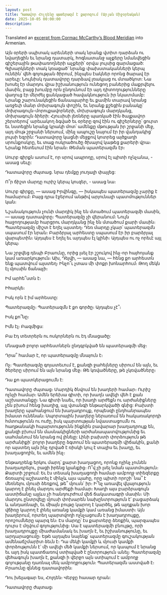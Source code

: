 ```yaml
---
layout: post
title: Դատավոր Հոլդենը պատերազմ է քարոզում (Արյան Միջօրեական)
date: 2025-10-05 00:00:00
description: 
---
```


Translated an [excerpt from Cormac McCarthy’s Blood Meridian](https://biblioklept.org/2012/11/11/judge-holden-holds-forth-on-war-blood-meridian) into Armenian.



Այն օրերի սպիտակ արեւների տակ նրանք վտիտ դարձան ու նվաղեցին
եւ նրանց դատարկ, հոգնատանջ աչքերը նմանվեցին գիշերային թափառողների աչքերի՝ օրվա լույսից զարմացած:
Գլխարկների տակ կռացած՝ նրանք փախստականների կերպ ունեին՝ վեհ գոյության ծիրում, ինչպես էակներ որոնց ծարավ էր արեւը:
Նույնիսկ դատավորը դարձավ լռակյաց ու մտածկոտ: Նա խոսել էր մարդու վրա իշխանություն ունեցող բաներից մաքրվելու մասին, բայց խումբը որն ընդունում էր այդ դիտողությունները վաղուց էր մերժել ցանկացած հավակնություն իր նկատմամբ:
Նրանք շարունակեցին ճանապարհը եւ քամին տարավ նրանց առջեւի մանր մոխրագույն փոշին, եւ նրանք քշեցին բանակը՝ մոխրագույն-մորուքավորների, մոխրագույն մարդկանց, մոխրագույն ձիերի:
Հյուսիսի լեռները պառկած էին ծալքավոր շերտերով՝ արեւակող ձգված եւ օրերը զով էին ու գիշերները՝ ցուրտ եւ 
նստեցին նրանք կրակի մոտ՝ ամենքը մթության իր շրջանի մեջ, այդ մութ շրջանի ներսում,
մինչ ապուշը նայում էր իր վանդակից՝ լույսի եզրին: Դատավորը կացնի մեջքով կոտրեց այծքաղի սրունքոսկրը,
եւ տաք ոսկրածուծը ծխալով կաթեց քարերի վրա։ Նրանք հետեւում էին նրան։ Թեման պատերազմն էր։

Սուրբ գիրքն ասում է, որ սրով ապրողը, սրով էլ պիտի ոչնչանա, - ասաց սեւը:

Դատավորը ժպտաց. նրա դեմքը յուղալի փայլեց:

Ո՞ր ճիշտ մարդը ուրիշ կերպ կուզեր, - ասաց նա։

Սուրբ գիրքը, — ասաց Իրվինգը, — իսկապես պատերազմը չարիք է համարում։ Բայց դրա էջերում անթիվ արյունալի պատմություններ կան։

Նշանակություն չունի մարդիկ ինչ են մտածում պատերազմի մասին, — ասաց դատավորը։ Պատերազմը չի վերանում։ Նույն հաջողությամբ հարցրու մարդկանց ինչ են մտածում քարի մասին։ Պատերազմը միշտ է եղել այստեղ։ Դեռ մարդը չկար՝ պատերազմն սպասում էր նրան։ Բարձրյալ արհեստը սպասում էր իր բարձրյալ վարպետին։ Այդպես է եղել եւ այդպես էլ կլինի։ Այդպես ու ոչ որեւէ այլ կերպ։

Նա շրջվեց դեպի Բրաունը, որից լսել էր շշուկով ինչ-որ հայհոյանք կամ առարկություն։ Ախ, Դեյվի, — ասաց նա, — հենց քո արհեստն ենք պատվում այստեղ։ Ինչո՞ւ չտաս մի փոքր խոնարհում։ Թող մեկն էլ մյուսին ճանաչի։

Իմ արհե՞ստն է։

Իհարկե։

Իսկ որն է իմ արհեստը:

Պատերազմը։ Պատերազմն է քո գործը։ Այդպես չէ՞։

Իսկ քո՞նը։

Իմն էլ։ Բազմիցս:

Բա էդ տետրերն ու ոսկորներն ու էդ մնացածը:

Մնացած բոլոր արհեստներն ընդգրկված են պատերազմի մեջ։

Դրա՞ համար է, որ պատերազմը մնայուն է։

Ոչ։ Պատերազմը գոյատեւում է, քանզի ջահելները սիրում են այն, եւ ծերերը սիրում են այն նրանց մեջ։ Թե կռվածները, թե չկռվածները։

Դա քո պատկերացումն է:

Դատավորը ժպտաց։ Մարդիկ ծնվում են խաղերի համար։ Ուրիշ ոչնչի համար։ Ամեն երեխա գիտի, որ խաղն ավելի վեհ է քան աշխատանքը։ Նա գիտի նաեւ, որ խաղի արժեքն ու արժանիքները չեն բխում հենց խաղից, այլ վտանգի ենթարկվածի գնից: Բախտի խաղերը պահանջում են խաղադրույք, որպեսզի ընդհանրապես իմաստ ունենան։ Սպորտային խաղերը ներառում են հակառակորդի հմտությունն ու ուժը, իսկ պարտության նվաստացումն ու հաղթանակի հպարտությունն ինքնին բավարար խաղադրույք են, քանզի բխում են մասնակիցների արժանապատվությունից եւ սահմանում են նրանց ով լինելը: Լինի բախտի փորձություն թե արժանիքի՝ բոլոր խաղերը ձգտում են պատերազմի վիճակին, քանի որ այստեղ այն ինչ դրված է ռիսկի կուլ է տալիս եւ խաղը, եւ խաղացողին, եւ ամեն ինչ։

Ենթադրենք երկու մարդ՝ քարտ խաղացող, որոնք ոչինչ չունեն խաղադրելու, բացի իրենց կյանքից։ Ո՞վ չի լսել նման պատմություն։ Քարտի շրջում: Եւ էս տեսակ խաղացողի համար ամբողջ տիեզերքը ճռռալով աշխատել է մինչև այս պահը, որը պիտի որոշի՝ նա՞ է մեռնելու մյուսի ձեռքով, թե՞ մյուսն՝ իր։ Ի՞նչ առավել վկայություն կարող է լինել մարդու արժեքի համար։ Խաղի այս բարձրագույն աստիճանը այլևս չի հանդուրժում վեճ ճակատագրի մասին։ Մի մարդու ընտրվելը մյուսի փոխարեն նախընտրություն է՝ բացարձակ և անդառնալի, եւ միայն բութը կարող է կարծել, թե այդքան խոր վճիռը կարող է լինել առանց կամքի կամ առանց իմաստի։ Այն խաղերում, որտեղ պարտվողի ոչնչացումն է խաղադրույքը, որոշումները պարզ են։ Էս մարդը՝ էս քարտերը ձեռքին, պարզապես դուրս է մղվում գոյությունից։ Սա է պատերազմի բնույթը, որի խաղադրույքը միաժամանակ եւ խաղն է, եւ իշխանությունը, եւ արդարացումը։
Եթե այդպես նայենք՝ պատերազմը գուշակության ամենաճշմարիտ ձեւն է։ Դա մեկի կամքի և մյուսի կամքի փորձությունն է՝ մի ավելի մեծ կամքի ներսում, որ կապում է նրանց եւ այդ իսկ պատճառով ստիպված է ընտրություն անել։ Պատերազմը վեհագույն խաղն է, քանզի ի վերջո այն ստիպում է ամբողջ գոյությանը դառնալ մեկ ամբողջություն։ Պատերազմն աստված է։ Բրաունը զննեց դատավորին։

Դու խելագար ես, Հոլդեն։ Վերջը հասար դրան:

Դատավորը ժպտաց։